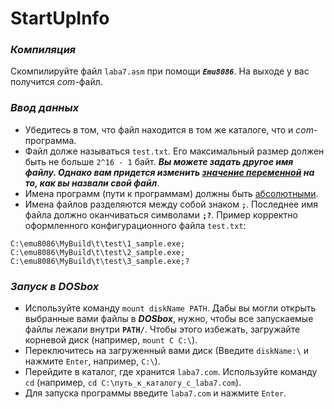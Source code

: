 # StartUpInfo
### _Компиляция_
Скомпилируйте файл `laba7.asm` при помощи ***`Emu8086`***. На выходе у вас получится _com_-файл. 
### _Ввод данных_
* Убедитесь в том, что файл находится в том же каталоге, что и _com_-программа.
* Файл долже называться `test.txt`. Его максимальный размер должен быть не больше `2^16 - 1` байт. ***Вы можете задать другое имя файлу. Однако вам придется изменить [значение переменной](https://github.com/pinkyfox/asm/blob/4d00123afdeb8a05d2b09b8b5714580bcb509303/laba-7/laba7.asm#L185) на то, как вы назвали свой файл***.
* Имена программ (пути к программам) должны быть [абсолютными](https://docs.microsoft.com/ru-ru/dotnet/standard/io/file-path-formats).
* Имена файлов разделяются между собой знаком **`;`**. Последнее имя файла должно оканчиваться символами **`;?`**. Пример корректно оформленного конфигурационного файла `test.txt`:
```
C:\emu8086\MyBuild\t\test\1_sample.exe;
C:\emu8086\MyBuild\t\test\2_sample.exe;
C:\emu8086\MyBuild\t\test\3_sample.exe;?
```
### _Запуск в DOSbox_
* Используйте команду `mount diskName PATH`. Дабы вы могли открыть выбранные вами файлы в ***DOSbox***, нужно, чтобы все запускаемые файлы лежали внутри **`PATH/`**. Чтобы этого избежать, загружайте корневой диск (например, `mount C C:\`).
* Переключитесь на загруженный вами диск (Введите `diskName:\` и нажмите `Enter`, например, `C:\`).
* Перейдите в каталог, где хранится `laba7.com`. Используйте команду `cd` (например, `cd C:\путь_к_каталогу_с_laba7.com`).
* Для запуска программы введите `laba7.com` и нажмите `Enter`. 

